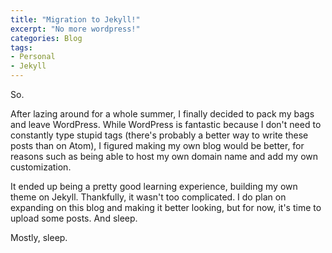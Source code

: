 ```yaml
---
title: "Migration to Jekyll!"
excerpt: "No more wordpress!"
categories: Blog
tags:
- Personal
- Jekyll
---
```


So.

After lazing around for a whole summer, I finally decided to pack my bags and leave WordPress. While WordPress is fantastic because I don't need to constantly type stupid tags (there's probably a better way to write these posts than on Atom), I figured making my own blog would be better, for reasons such as being able to host my own domain name and add my own customization.

It ended up being a pretty good learning experience, building my own theme on Jekyll. Thankfully, it wasn't too complicated. I do plan on expanding on this blog and making it better looking, but for now, it's time to upload some posts. And sleep.

Mostly, sleep.
